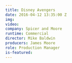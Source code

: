 ```yaml
---
title: Disney Avengers
date: 2016-04-12 13:35:00 Z
img: 
video: 
company: Spicer and Moore
runtime: Commercial
director: Mike Baldwin
producers: James Moore
role: Production Manager
is-featured: 
---
```


